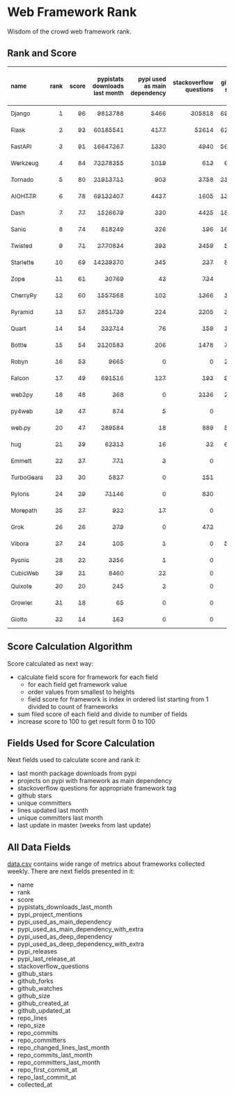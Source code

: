 # Web Framework Rank
Wisdom of the crowd web framework rank.

## Rank and Score
<sub>name</sub> | <sub>rank</sub> | <sub>score</sub> | <sub>pypistats downloads last month</sub> | <sub>pypi used as main dependency</sub> | <sub>stackoverflow questions</sub> | <sub>github stars</sub> | <sub>repo unique committers</sub> | <sub>repo changed lines last month</sub> | <sub>repo unique committers last month</sub> | <sub>repo last commit</sub>
:--- | ---: | ---: | ---: | ---: | ---: | ---: | ---: | ---: | ---: | ---:
[<sub>Django</sub>](https://github.com/django/django "first commit: 2005-07-13") | [<sub>1</sub>](# "  +0 last week") | [<sub>96</sub>](# "  +1 last week") | [<sub>9813788</sub>](# "  #7 in pypistats downloads last month -1.53% last week") | [<sub>5466</sub>](# "  #1 in pypi used as main dependency +0.44% last week") | [<sub>305818</sub>](# "  #1 in stackoverflow questions +0.07% last week") | [<sub>69870</sub>](# "  #1 in github stars +0.18% last week") | [<sub>2876</sub>](# "  #1 in repo unique committers +0.17% last week") | [<sub>13333</sub>](# "▲ #2 in repo changed lines last month -0.19% last week") | [<sub>34</sub>](# "  #1 in repo unique committers last month +6.25% last week") | [<sub>2023-04-15</sub>](# "▲ #1 in repo last commit 1 week ago")
[<sub>Flask</sub>](https://github.com/pallets/flask "first commit: 2010-04-06; uses: Werkzeug") | [<sub>2</sub>](# "▲ +1 last week") | [<sub>93</sub>](# "▲ +5 last week") | [<sub>60185541</sub>](# "  #3 in pypistats downloads last month -5.43% last week") | [<sub>4177</sub>](# "  #3 in pypi used as main dependency +0.51% last week") | [<sub>52614</sub>](# "  #2 in stackoverflow questions +0.07% last week") | [<sub>62573</sub>](# "  #2 in github stars +0.11% last week") | [<sub>828</sub>](# "  #2 in repo unique committers +0.24% last week") | [<sub>1694</sub>](# "▲ #8 in repo changed lines last month +670.0% last week") | [<sub>7</sub>](# "▲ #4 in repo unique committers last month +75.0% last week") | [<sub>2023-04-15</sub>](# "▲ #1 in repo last commit 1 week ago")
[<sub>FastAPI</sub>](https://github.com/tiangolo/fastapi "first commit: 2018-12-05; uses: Starlette") | [<sub>3</sub>](# "▼ -1 last week") | [<sub>91</sub>](# "▼ +0 last week") | [<sub>16647267</sub>](# "  #5 in pypistats downloads last month -0.86% last week") | [<sub>1330</sub>](# "  #4 in pypi used as main dependency +1.76% last week") | [<sub>4940</sub>](# "  #3 in stackoverflow questions +0.75% last week") | [<sub>56686</sub>](# "  #3 in github stars +0.44% last week") | [<sub>454</sub>](# "▲ #5 in repo unique committers +2.95% last week") | [<sub>50351</sub>](# "▲ #1 in repo changed lines last month +5.97% last week") | [<sub>21</sub>](# "  #2 in repo unique committers last month +110.0% last week") | [<sub>2023-04-13</sub>](# "▼ #6 in repo last commit 1 week ago")
[<sub>Werkzeug</sub>](https://github.com/pallets/werkzeug "first commit: 2007-05-04; used by: Flask and Quart") | [<sub>4</sub>](# "▲ +1 last week") | [<sub>84</sub>](# "▲ +5 last week") | [<sub>72278355</sub>](# "  #1 in pypistats downloads last month -4.51% last week") | [<sub>1019</sub>](# "  #5 in pypi used as main dependency +0.59% last week") | [<sub>613</sub>](# "  #15 in stackoverflow questions -0.16% last week") | [<sub>6333</sub>](# "  #12 in github stars +0.22% last week") | [<sub>481</sub>](# "  #4 in repo unique committers +0.21% last week") | [<sub>4384</sub>](# "▲ #4 in repo changed lines last month -15.46% last week") | [<sub>6</sub>](# "▲ #5 in repo unique committers last month +100.0% last week") | [<sub>2023-04-15</sub>](# "▲ #1 in repo last commit 1 week ago")
[<sub>Tornado</sub>](https://github.com/tornadoweb/tornado "first commit: 2009-09-09") | [<sub>5</sub>](# "▼ -1 last week") | [<sub>80</sub>](# "▼ -5 last week") | [<sub>21913711</sub>](# "  #4 in pypistats downloads last month -2.09% last week") | [<sub>903</sub>](# "  #6 in pypi used as main dependency +0.44% last week") | [<sub>3758</sub>](# "  #5 in stackoverflow questions +0.03% last week") | [<sub>21059</sub>](# "  #4 in github stars +0.01% last week") | [<sub>449</sub>](# "▼ #6 in repo unique committers +0.0% last week") | [<sub>552</sub>](# "▼ #11 in repo changed lines last month +11.29% last week") | [<sub>2</sub>](# "  #13 in repo unique committers last month +0.0% last week") | [<sub>2023-04-09</sub>](# "▼ #6 in repo last commit 1 week ago")
[<sub>AIOHTTP</sub>](https://github.com/aio-libs/aiohttp "first commit: 2013-10-01") | [<sub>6</sub>](# "  +0 last week") | [<sub>78</sub>](# "  -1 last week") | [<sub>69132407</sub>](# "  #2 in pypistats downloads last month -2.24% last week") | [<sub>4437</sub>](# "  #2 in pypi used as main dependency +0.82% last week") | [<sub>1605</sub>](# "  #9 in stackoverflow questions +0.06% last week") | [<sub>13462</sub>](# "  #7 in github stars +0.13% last week") | [<sub>695</sub>](# "  #3 in repo unique committers +0.0% last week") | [<sub>222</sub>](# "▼ #13 in repo changed lines last month +0.0% last week") | [<sub>2</sub>](# "  #13 in repo unique committers last month +0.0% last week") | [<sub>2023-03-29</sub>](# "▼ #14 in repo last commit 3 weeks ago")
[<sub>Dash</sub>](https://github.com/plotly/dash "first commit: 2015-04-10") | [<sub>7</sub>](# "  +0 last week") | [<sub>77</sub>](# "  -1 last week") | [<sub>1526679</sub>](# "  #12 in pypistats downloads last month +4.28% last week") | [<sub>330</sub>](# "  #9 in pypi used as main dependency +1.23% last week") | [<sub>4425</sub>](# "  #4 in stackoverflow questions +0.29% last week") | [<sub>18488</sub>](# "  #5 in github stars +0.16% last week") | [<sub>163</sub>](# "  #15 in repo unique committers +1.24% last week") | [<sub>4741</sub>](# "▲ #3 in repo changed lines last month -29.43% last week") | [<sub>3</sub>](# "▼ #11 in repo unique committers last month -25.0% last week") | [<sub>2023-04-13</sub>](# "▼ #6 in repo last commit 1 week ago")
[<sub>Sanic</sub>](https://github.com/sanic-org/sanic "first commit: 2016-05-26") | [<sub>8</sub>](# "▲ +2 last week") | [<sub>74</sub>](# "▲ +2 last week") | [<sub>818249</sub>](# "  #13 in pypistats downloads last month -12.41% last week") | [<sub>326</sub>](# "  #10 in pypi used as main dependency +0.62% last week") | [<sub>196</sub>](# "  #18 in stackoverflow questions +0.0% last week") | [<sub>16990</sub>](# "  #6 in github stars +0.09% last week") | [<sub>364</sub>](# "  #7 in repo unique committers +0.0% last week") | [<sub>4002</sub>](# "▲ #5 in repo changed lines last month -0.77% last week") | [<sub>5</sub>](# "▼ #7 in repo unique committers last month +0.0% last week") | [<sub>2023-04-09</sub>](# "▲ #6 in repo last commit 1 week ago")
[<sub>Twisted</sub>](https://github.com/twisted/twisted "first commit: 2001-07-09") | [<sub>9</sub>](# "▼ -1 last week") | [<sub>71</sub>](# "▼ -6 last week") | [<sub>2770834</sub>](# "  #9 in pypistats downloads last month -2.39% last week") | [<sub>393</sub>](# "  #7 in pypi used as main dependency +0.26% last week") | [<sub>3459</sub>](# "  #6 in stackoverflow questions +0.03% last week") | [<sub>5020</sub>](# "  #15 in github stars +0.14% last week") | [<sub>296</sub>](# "  #9 in repo unique committers +0.0% last week") | [<sub>1179</sub>](# "▼ #9 in repo changed lines last month -97.87% last week") | [<sub>3</sub>](# "▼ #11 in repo unique committers last month -40.0% last week") | [<sub>2023-03-28</sub>](# "▼ #14 in repo last commit 3 weeks ago")
[<sub>Starlette</sub>](https://github.com/encode/starlette "first commit: 2018-06-25; used by: FastAPI") | [<sub>10</sub>](# "▼ -1 last week") | [<sub>69</sub>](# "▼ -5 last week") | [<sub>14239370</sub>](# "  #6 in pypistats downloads last month -2.32% last week") | [<sub>345</sub>](# "  #8 in pypi used as main dependency +1.17% last week") | [<sub>237</sub>](# "  #17 in stackoverflow questions +0.42% last week") | [<sub>8145</sub>](# "  #9 in github stars +0.46% last week") | [<sub>238</sub>](# "  #11 in repo unique committers +0.0% last week") | [<sub>55</sub>](# "▼ #17 in repo changed lines last month -45.54% last week") | [<sub>5</sub>](# "▼ #7 in repo unique committers last month -16.67% last week") | [<sub>2023-04-05</sub>](# "▼ #12 in repo last commit 2 weeks ago")
[<sub>Zope</sub>](https://github.com/zopefoundation/Zope "first commit: 1996-06-17") | [<sub>11</sub>](# "▲ +1 last week") | [<sub>61</sub>](# "▲ -1 last week") | [<sub>30769</sub>](# "  #19 in pypistats downloads last month -9.86% last week") | [<sub>43</sub>](# "  #16 in pypi used as main dependency +0.0% last week") | [<sub>734</sub>](# "  #14 in stackoverflow questions +0.0% last week") | [<sub>324</sub>](# "  #25 in github stars +0.31% last week") | [<sub>176</sub>](# "  #14 in repo unique committers +0.0% last week") | [<sub>2688</sub>](# "▲ #6 in repo changed lines last month -3.93% last week") | [<sub>6</sub>](# "▼ #5 in repo unique committers last month +0.0% last week") | [<sub>2023-04-11</sub>](# "▼ #6 in repo last commit 1 week ago")
[<sub>CherryPy</sub>](https://github.com/cherrypy/cherrypy "first commit: 2004-11-20") | [<sub>12</sub>](# "▼ -1 last week") | [<sub>60</sub>](# "▼ -2 last week") | [<sub>1557568</sub>](# "  #11 in pypistats downloads last month -1.11% last week") | [<sub>102</sub>](# "  #14 in pypi used as main dependency +0.0% last week") | [<sub>1366</sub>](# "  #11 in stackoverflow questions +0.0% last week") | [<sub>1668</sub>](# "  #20 in github stars +0.18% last week") | [<sub>148</sub>](# "  #16 in repo unique committers +0.0% last week") | [<sub>88</sub>](# "  #16 in repo changed lines last month +0.0% last week") | [<sub>4</sub>](# "▼ #9 in repo unique committers last month +0.0% last week") | [<sub>2023-04-01</sub>](# "▼ #12 in repo last commit 3 weeks ago")
[<sub>Pyramid</sub>](https://github.com/Pylons/pyramid "first commit: 2008-07-04; used by: CubicWeb") | [<sub>13</sub>](# "  +0 last week") | [<sub>57</sub>](# "  +0 last week") | [<sub>2851739</sub>](# "  #8 in pypistats downloads last month -0.04% last week") | [<sub>224</sub>](# "  #11 in pypi used as main dependency +0.0% last week") | [<sub>2205</sub>](# "  #7 in stackoverflow questions -0.05% last week") | [<sub>3777</sub>](# "  #16 in github stars +0.16% last week") | [<sub>362</sub>](# "  #8 in repo unique committers +0.0% last week") | [<sub>0</sub>](# "▼ #18 in repo changed lines last month +100% last week") | [<sub>0</sub>](# "▼ #18 in repo unique committers last month +100% last week") | [<sub>2023-02-16</sub>](# "▼ #19 in repo last commit 9 weeks ago")
[<sub>Quart</sub>](https://github.com/pallets/quart "first commit: 2017-05-14; uses: Werkzeug") | [<sub>14</sub>](# "▲ +6 last week") | [<sub>54</sub>](# "▲ +12 last week") | [<sub>232714</sub>](# "  #16 in pypistats downloads last month -4.52% last week") | [<sub>76</sub>](# "  #15 in pypi used as main dependency +0.0% last week") | [<sub>159</sub>](# "  #20 in stackoverflow questions +0.0% last week") | [<sub>1761</sub>](# "  #19 in github stars +1.62% last week") | [<sub>87</sub>](# "  #19 in repo unique committers +0.0% last week") | [<sub>240</sub>](# "▲ #12 in repo changed lines last month +100% last week") | [<sub>1</sub>](# "▲ #15 in repo unique committers last month +100% last week") | [<sub>2023-04-10</sub>](# "▲ #6 in repo last commit 1 week ago")
[<sub>Bottle</sub>](https://github.com/bottlepy/bottle "first commit: 2009-06-30") | [<sub>15</sub>](# "▼ -1 last week") | [<sub>54</sub>](# "▼ +0 last week") | [<sub>2120583</sub>](# "  #10 in pypistats downloads last month -0.21% last week") | [<sub>206</sub>](# "  #12 in pypi used as main dependency +0.49% last week") | [<sub>1478</sub>](# "  #10 in stackoverflow questions +0.0% last week") | [<sub>7947</sub>](# "  #10 in github stars +0.05% last week") | [<sub>231</sub>](# "  #12 in repo unique committers +0.0% last week") | [<sub>0</sub>](# "▼ #18 in repo changed lines last month +100% last week") | [<sub>0</sub>](# "▼ #18 in repo unique committers last month +100% last week") | [<sub>2022-09-05</sub>](# "  #23 in repo last commit 32 weeks ago")
[<sub>Robyn</sub>](https://github.com/sansyrox/robyn "first commit: 2021-05-22") | [<sub>16</sub>](# "▼ -1 last week") | [<sub>53</sub>](# "▼ +3 last week") | [<sub>9665</sub>](# "▲ #20 in pypistats downloads last month +33.7% last week") | [<sub>0</sub>](# "  #26 in pypi used as main dependency +100% last week") | [<sub>0</sub>](# "  #23 in stackoverflow questions +100% last week") | [<sub>2568</sub>](# "  #17 in github stars +0.59% last week") | [<sub>46</sub>](# "  #21 in repo unique committers +2.22% last week") | [<sub>2473</sub>](# "▲ #7 in repo changed lines last month +10.7% last week") | [<sub>8</sub>](# "  #3 in repo unique committers last month +33.33% last week") | [<sub>2023-04-15</sub>](# "▲ #1 in repo last commit 1 week ago")
[<sub>Falcon</sub>](https://github.com/falconry/falcon "first commit: 2012-12-06; used by: hug") | [<sub>17</sub>](# "▼ -1 last week") | [<sub>49</sub>](# "▼ -1 last week") | [<sub>691516</sub>](# "  #14 in pypistats downloads last month -2.81% last week") | [<sub>127</sub>](# "  #13 in pypi used as main dependency +0.0% last week") | [<sub>193</sub>](# "  #19 in stackoverflow questions +0.0% last week") | [<sub>9042</sub>](# "  #8 in github stars +0.06% last week") | [<sub>203</sub>](# "  #13 in repo unique committers +0.0% last week") | [<sub>0</sub>](# "▼ #18 in repo changed lines last month +100% last week") | [<sub>0</sub>](# "▼ #18 in repo unique committers last month +100% last week") | [<sub>2023-01-18</sub>](# "  #21 in repo last commit 13 weeks ago")
[<sub>web2py</sub>](https://github.com/web2py/web2py "first commit: 2011-11-23") | [<sub>18</sub>](# "▼ -1 last week") | [<sub>48</sub>](# "▼ -1 last week") | [<sub>368</sub>](# "  #28 in pypistats downloads last month -6.12% last week") | [<sub>0</sub>](# "  #26 in pypi used as main dependency +100% last week") | [<sub>2136</sub>](# "  #8 in stackoverflow questions -0.05% last week") | [<sub>2036</sub>](# "  #18 in github stars +0.05% last week") | [<sub>271</sub>](# "  #10 in repo unique committers +0.0% last week") | [<sub>92</sub>](# "  #15 in repo changed lines last month +0.0% last week") | [<sub>1</sub>](# "  #15 in repo unique committers last month +0.0% last week") | [<sub>2023-03-23</sub>](# "▼ #16 in repo last commit 4 weeks ago")
[<sub>py4web</sub>](https://github.com/web2py/py4web "first commit: 2019-03-25") | [<sub>19</sub>](# "  +0 last week") | [<sub>47</sub>](# "  +1 last week") | [<sub>874</sub>](# "▼ #25 in pypistats downloads last month -20.55% last week") | [<sub>5</sub>](# "  #21 in pypi used as main dependency +0.0% last week") | [<sub>0</sub>](# "  #23 in stackoverflow questions +100% last week") | [<sub>196</sub>](# "  #27 in github stars +1.55% last week") | [<sub>66</sub>](# "  #20 in repo unique committers +0.0% last week") | [<sub>800</sub>](# "  #10 in repo changed lines last month +90.48% last week") | [<sub>4</sub>](# "▼ #9 in repo unique committers last month +0.0% last week") | [<sub>2023-04-15</sub>](# "▲ #1 in repo last commit 1 week ago")
[<sub>web.py</sub>](https://github.com/webpy/webpy "first commit: 1970-01-01") | [<sub>20</sub>](# "▼ -2 last week") | [<sub>47</sub>](# "▼ -1 last week") | [<sub>289584</sub>](# "  #15 in pypistats downloads last month -2.03% last week") | [<sub>18</sub>](# "  #18 in pypi used as main dependency +0.0% last week") | [<sub>889</sub>](# "  #12 in stackoverflow questions -0.22% last week") | [<sub>5796</sub>](# "  #13 in github stars +0.0% last week") | [<sub>94</sub>](# "  #18 in repo unique committers +0.0% last week") | [<sub>0</sub>](# "▼ #18 in repo changed lines last month +100% last week") | [<sub>0</sub>](# "▼ #18 in repo unique committers last month +100% last week") | [<sub>2023-03-02</sub>](# "▼ #18 in repo last commit 7 weeks ago")
[<sub>hug</sub>](https://github.com/hugapi/hug "first commit: 2015-07-17; uses: Falcon") | [<sub>21</sub>](# "  +0 last week") | [<sub>39</sub>](# "  +0 last week") | [<sub>62313</sub>](# "▼ #18 in pypistats downloads last month -13.6% last week") | [<sub>16</sub>](# "  #20 in pypi used as main dependency +0.0% last week") | [<sub>32</sub>](# "  #22 in stackoverflow questions +0.0% last week") | [<sub>6721</sub>](# "  #11 in github stars +0.04% last week") | [<sub>123</sub>](# "  #17 in repo unique committers +0.0% last week") | [<sub>0</sub>](# "▼ #18 in repo changed lines last month +100% last week") | [<sub>0</sub>](# "▼ #18 in repo unique committers last month +100% last week") | [<sub>2020-08-10</sub>](# "  #27 in repo last commit 140 weeks ago")
[<sub>Emmett</sub>](https://github.com/emmett-framework/emmett "first commit: 2014-10-22") | [<sub>22</sub>](# "  +0 last week") | [<sub>37</sub>](# "  -1 last week") | [<sub>771</sub>](# "  #26 in pypistats downloads last month -5.63% last week") | [<sub>3</sub>](# "  #22 in pypi used as main dependency +0.0% last week") | [<sub>0</sub>](# "  #23 in stackoverflow questions +100% last week") | [<sub>831</sub>](# "  #21 in github stars -0.12% last week") | [<sub>23</sub>](# "  #27 in repo unique committers +0.0% last week") | [<sub>123</sub>](# "▼ #14 in repo changed lines last month -16.89% last week") | [<sub>1</sub>](# "  #15 in repo unique committers last month +0.0% last week") | [<sub>2023-03-19</sub>](# "▼ #16 in repo last commit 4 weeks ago")
[<sub>TurboGears</sub>](https://github.com/TurboGears/tg2 "first commit: 2007-06-27") | [<sub>23</sub>](# "  +0 last week") | [<sub>30</sub>](# "  -1 last week") | [<sub>5827</sub>](# "▼ #22 in pypistats downloads last month -30.31% last week") | [<sub>0</sub>](# "  #26 in pypi used as main dependency +100% last week") | [<sub>151</sub>](# "  #21 in stackoverflow questions +0.0% last week") | [<sub>780</sub>](# "  #22 in github stars +0.13% last week") | [<sub>36</sub>](# "  #23 in repo unique committers +0.0% last week") | [<sub>0</sub>](# "▼ #18 in repo changed lines last month +100% last week") | [<sub>0</sub>](# "▼ #18 in repo unique committers last month +100% last week") | [<sub>2023-01-29</sub>](# "  #20 in repo last commit 11 weeks ago")
[<sub>Pylons</sub>](https://github.com/Pylons/pylons "first commit: 2006-02-18") | [<sub>24</sub>](# "  +0 last week") | [<sub>29</sub>](# "  +0 last week") | [<sub>71146</sub>](# "▲ #17 in pypistats downloads last month -1.03% last week") | [<sub>0</sub>](# "  #26 in pypi used as main dependency +100% last week") | [<sub>830</sub>](# "  #13 in stackoverflow questions +0.0% last week") | [<sub>226</sub>](# "  #26 in github stars +0.0% last week") | [<sub>36</sub>](# "  #23 in repo unique committers +0.0% last week") | [<sub>0</sub>](# "▼ #18 in repo changed lines last month +100% last week") | [<sub>0</sub>](# "▼ #18 in repo unique committers last month +100% last week") | [<sub>2018-01-12</sub>](# "  #30 in repo last commit 275 weeks ago")
[<sub>Morepath</sub>](https://github.com/morepath/morepath "first commit: 2013-07-17") | [<sub>25</sub>](# "  +0 last week") | [<sub>27</sub>](# "  +0 last week") | [<sub>922</sub>](# "▲ #24 in pypistats downloads last month +9.24% last week") | [<sub>17</sub>](# "  #19 in pypi used as main dependency +0.0% last week") | [<sub>0</sub>](# "  #23 in stackoverflow questions +100% last week") | [<sub>395</sub>](# "  #24 in github stars +0.0% last week") | [<sub>28</sub>](# "  #25 in repo unique committers +0.0% last week") | [<sub>0</sub>](# "▼ #18 in repo changed lines last month +100% last week") | [<sub>0</sub>](# "▼ #18 in repo unique committers last month +100% last week") | [<sub>2022-05-29</sub>](# "  #25 in repo last commit 46 weeks ago")
[<sub>Grok</sub>](https://github.com/zopefoundation/grok "first commit: 2006-10-14") | [<sub>26</sub>](# "  +0 last week") | [<sub>26</sub>](# "  -1 last week") | [<sub>379</sub>](# "  #27 in pypistats downloads last month -20.71% last week") | [<sub>0</sub>](# "  #26 in pypi used as main dependency +100% last week") | [<sub>472</sub>](# "  #16 in stackoverflow questions -0.21% last week") | [<sub>21</sub>](# "  #31 in github stars +0.0% last week") | [<sub>41</sub>](# "  #22 in repo unique committers +0.0% last week") | [<sub>0</sub>](# "▼ #18 in repo changed lines last month +100% last week") | [<sub>0</sub>](# "▼ #18 in repo unique committers last month +100% last week") | [<sub>2022-12-29</sub>](# "  #22 in repo last commit 16 weeks ago")
[<sub>Vibora</sub>](https://github.com/vibora-io/vibora "first commit: 2018-06-13") | [<sub>27</sub>](# "  +0 last week") | [<sub>24</sub>](# "  -1 last week") | [<sub>105</sub>](# "  #31 in pypistats downloads last month +0.96% last week") | [<sub>1</sub>](# "  #24 in pypi used as main dependency +0.0% last week") | [<sub>0</sub>](# "  #23 in stackoverflow questions +100% last week") | [<sub>5712</sub>](# "  #14 in github stars +0.0% last week") | [<sub>27</sub>](# "  #26 in repo unique committers +0.0% last week") | [<sub>0</sub>](# "▼ #18 in repo changed lines last month +100% last week") | [<sub>0</sub>](# "▼ #18 in repo unique committers last month +100% last week") | [<sub>2019-02-11</sub>](# "  #29 in repo last commit 218 weeks ago")
[<sub>Pycnic</sub>](https://github.com/nullism/pycnic "first commit: 2015-11-04") | [<sub>28</sub>](# "  +0 last week") | [<sub>22</sub>](# "  -1 last week") | [<sub>3356</sub>](# "  #23 in pypistats downloads last month -6.15% last week") | [<sub>1</sub>](# "  #24 in pypi used as main dependency +0.0% last week") | [<sub>0</sub>](# "  #23 in stackoverflow questions +100% last week") | [<sub>159</sub>](# "  #28 in github stars +0.0% last week") | [<sub>11</sub>](# "  #28 in repo unique committers +0.0% last week") | [<sub>0</sub>](# "▼ #18 in repo changed lines last month +100% last week") | [<sub>0</sub>](# "▼ #18 in repo unique committers last month +100% last week") | [<sub>2022-04-05</sub>](# "  #26 in repo last commit 54 weeks ago")
[<sub>CubicWeb</sub>](https://forge.extranet.logilab.fr/cubicweb/cubicweb "uses: Pyramid") | [<sub>29</sub>](# "  +0 last week") | [<sub>21</sub>](# "  +0 last week") | [<sub>8460</sub>](# "▼ #21 in pypistats downloads last month -16.29% last week") | [<sub>22</sub>](# "  #17 in pypi used as main dependency +0.0% last week") | [<sub>0</sub>](# "  #23 in stackoverflow questions +100% last week") | [<sub>0</sub>](# "  #32 in github stars +100% last week") | [<sub>0</sub>](# "  #32 in repo unique committers +100% last week") | [<sub>0</sub>](# "▼ #18 in repo changed lines last month +100% last week") | [<sub>0</sub>](# "▼ #18 in repo unique committers last month +100% last week") | [<sub></sub>](# "  #31 in repo last commit")
[<sub>Quixote</sub>](https://github.com/nascheme/quixote "first commit: 2006-03-16") | [<sub>30</sub>](# "  +0 last week") | [<sub>20</sub>](# "  -1 last week") | [<sub>245</sub>](# "  #29 in pypistats downloads last month +6.06% last week") | [<sub>2</sub>](# "  #23 in pypi used as main dependency +0.0% last week") | [<sub>0</sub>](# "  #23 in stackoverflow questions +100% last week") | [<sub>81</sub>](# "  #29 in github stars +0.0% last week") | [<sub>6</sub>](# "  #29 in repo unique committers +0.0% last week") | [<sub>0</sub>](# "▼ #18 in repo changed lines last month +100% last week") | [<sub>0</sub>](# "▼ #18 in repo unique committers last month +100% last week") | [<sub>2022-06-23</sub>](# "  #24 in repo last commit 43 weeks ago")
[<sub>Growler</sub>](https://github.com/pyGrowler/Growler "first commit: 2014-08-17") | [<sub>31</sub>](# "  +0 last week") | [<sub>18</sub>](# "  +0 last week") | [<sub>65</sub>](# "  #32 in pypistats downloads last month +27.45% last week") | [<sub>0</sub>](# "  #26 in pypi used as main dependency +100% last week") | [<sub>0</sub>](# "  #23 in stackoverflow questions +100% last week") | [<sub>686</sub>](# "  #23 in github stars +0.0% last week") | [<sub>6</sub>](# "  #29 in repo unique committers +0.0% last week") | [<sub>0</sub>](# "▼ #18 in repo changed lines last month +100% last week") | [<sub>0</sub>](# "▼ #18 in repo unique committers last month +100% last week") | [<sub>2020-03-08</sub>](# "  #28 in repo last commit 162 weeks ago")
[<sub>Giotto</sub>](https://github.com/priestc/giotto "first commit: 2012-02-26") | [<sub>32</sub>](# "  +0 last week") | [<sub>14</sub>](# "  +0 last week") | [<sub>163</sub>](# "  #30 in pypistats downloads last month -20.1% last week") | [<sub>0</sub>](# "  #26 in pypi used as main dependency +100% last week") | [<sub>0</sub>](# "  #23 in stackoverflow questions +100% last week") | [<sub>58</sub>](# "  #30 in github stars +0.0% last week") | [<sub>3</sub>](# "  #31 in repo unique committers +0.0% last week") | [<sub>0</sub>](# "▼ #18 in repo changed lines last month +100% last week") | [<sub>0</sub>](# "▼ #18 in repo unique committers last month +100% last week") | [<sub>2013-10-07</sub>](# "  #31 in repo last commit 497 weeks ago")

## Score Calculation Algorithm
Score calculated as next way:
- calculate field score for framework for each field
  - for each field get framework value
  - order values from smallest to heights
  - field score for framework is index in ordered list starting from 1 divided to count of frameworks
- sum filed score of each field and divide to number of fields
- increase score to 100 to get result form 0 to 100

## Fields Used for Score Calculation
Next fields used to calculate score and rank it:
- last month package downloads from pypi
- projects on pypi with framework as main dependency
- stackoverflow questions for appropriate framework tag
- github stars
- unique committers
- lines updated last month
- unique committers last month
- last update in master (weeks from last update)

## All Data Fields
[data.csv](data.csv) contains wide range of metrics about frameworks collected weekly.
There are next fields presented in it: 

- name
- rank
- score
- pypistats_downloads_last_month
- pypi_project_mentions
- pypi_used_as_main_dependency
- pypi_used_as_main_dependency_with_extra
- pypi_used_as_deep_dependency
- pypi_used_as_deep_dependency_with_extra
- pypi_releases
- pypi_last_release_at
- stackoverflow_questions
- github_stars
- github_forks
- github_watches
- github_size
- github_created_at
- github_updated_at
- repo_lines
- repo_size
- repo_commits
- repo_committers
- repo_changed_lines_last_month
- repo_commits_last_month
- repo_committers_last_month
- repo_first_commit_at
- repo_last_commit_at
- collected_at

